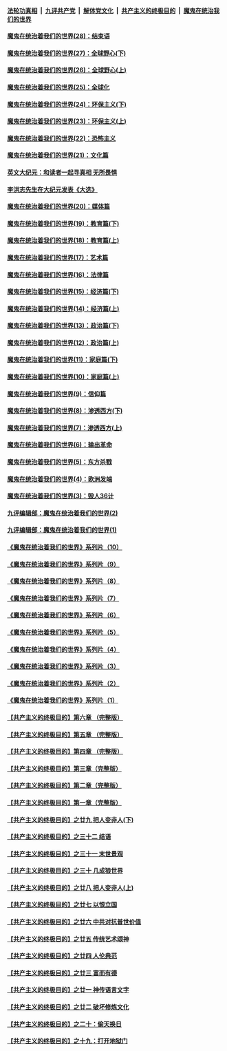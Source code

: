 

####  [法轮功真相](../../../../basic/blob/master/README.md?t=02181631) &nbsp;|&nbsp; [九评共产党](../../../../9ping.md/blob/master/README.md?t=02181631) &nbsp;|&nbsp; [解体党文化](../../../../jtdwh.md/blob/master/README.md?t=02181631)  &nbsp;|&nbsp; [共产主义的终极目的](../../../../gczydzjmd.md/blob/master/README.md?t=02181631) &nbsp;|&nbsp; [魔鬼在统治我们的世界](../../../../mgztzwmdsj.md/blob/master/README.md?t=02181631) 

#### [魔鬼在统治着我们的世界(28)：结束语](../pages/nsc422/n10936246.md?t=02181631) 

#### [魔鬼在统治着我们的世界(27)：全球野心(下)](../pages/nsc422/n10928319.md?t=02181631) 

#### [魔鬼在统治着我们的世界(26)：全球野心(上)](../pages/nsc422/n10900318.md?t=02181631) 

#### [魔鬼在统治着我们的世界(25)：全球化](../pages/nsc422/n10788205.md?t=02181631) 

#### [魔鬼在统治着我们的世界(24)：环保主义(下)](../pages/nsc422/n10695307.md?t=02181631) 

#### [魔鬼在统治着我们的世界(23)：环保主义(上)](../pages/nsc422/n10688613.md?t=02181631) 

#### [魔鬼在统治着我们的世界(22)：恐怖主义](../pages/nsc422/n10614727.md?t=02181631) 

#### [魔鬼在统治着我们的世界(21)：文化篇](../pages/nsc422/n10597706.md?t=02181631) 

#### [英文大纪元：和读者一起寻真相 无所畏惧](../pages/nsc422/n12542027.md?t=02181631) 

#### [李洪志先生在大纪元发表《大选》](../pages/nsc422/n12534746.md?t=02181631) 

#### [魔鬼在统治着我们的世界(20)：媒体篇](../pages/nsc422/n10586579.md?t=02181631) 

#### [魔鬼在统治着我们的世界(19)：教育篇(下)](../pages/nsc422/n10564808.md?t=02181631) 

#### [魔鬼在统治着我们的世界(18)：教育篇(上)](../pages/nsc422/n10526970.md?t=02181631) 

#### [魔鬼在统治着我们的世界(17)：艺术篇](../pages/nsc422/n10499093.md?t=02181631) 

#### [魔鬼在统治着我们的世界(16)：法律篇](../pages/nsc422/n10485969.md?t=02181631) 

#### [魔鬼在统治着我们的世界(15)：经济篇(下)](../pages/nsc422/n10469975.md?t=02181631) 

#### [魔鬼在统治着我们的世界(14)：经济篇(上)](../pages/nsc422/n10457370.md?t=02181631) 

#### [魔鬼在统治着我们的世界(13)：政治篇(下)](../pages/nsc422/n10448270.md?t=02181631) 

#### [魔鬼在统治着我们的世界(12)：政治篇(上)](../pages/nsc422/n10444576.md?t=02181631) 

#### [魔鬼在统治着我们的世界(11)：家庭篇(下)](../pages/nsc422/n10440961.md?t=02181631) 

#### [魔鬼在统治着我们的世界(10)：家庭篇(上)](../pages/nsc422/n10435448.md?t=02181631) 

#### [魔鬼在统治着我们的世界(9)：信仰篇](../pages/nsc422/n10432159.md?t=02181631) 

#### [魔鬼在统治着我们的世界(8)：渗透西方(下)](../pages/nsc422/n10429603.md?t=02181631) 

#### [魔鬼在统治着我们的世界(7)：渗透西方(上)](../pages/nsc422/n10426013.md?t=02181631) 

#### [魔鬼在统治着我们的世界(6)：输出革命](../pages/nsc422/n10421536.md?t=02181631) 

#### [魔鬼在统治着我们的世界(5)：东方杀戮](../pages/nsc422/n10417707.md?t=02181631) 

#### [魔鬼在统治着我们的世界(4)：欧洲发端](../pages/nsc422/n10414890.md?t=02181631) 

#### [魔鬼在统治着我们的世界(3)：毁人36计](../pages/nsc422/n10411583.md?t=02181631) 

#### [九评编辑部：魔鬼在统治着我们的世界(2)](../pages/nsc422/n10410036.md?t=02181631) 

#### [九评编辑部：魔鬼在统治着我们的世界(1)](../pages/nsc422/n10406825.md?t=02181631) 

#### [《魔鬼在统治着我们的世界》系列片（10）](../pages/nsc422/n12292670.md?t=02181631) 

#### [《魔鬼在统治着我们的世界》系列片（9）](../pages/nsc422/n12290859.md?t=02181631) 

#### [《魔鬼在统治着我们的世界》系列片（8）](../pages/nsc422/n12287445.md?t=02181631) 

#### [《魔鬼在统治着我们的世界》系列片（7）](../pages/nsc422/n12283425.md?t=02181631) 

#### [《魔鬼在统治着我们的世界》系列片（6）](../pages/nsc422/n12282314.md?t=02181631) 

#### [《魔鬼在统治着我们的世界》系列片（5）](../pages/nsc422/n12281419.md?t=02181631) 

#### [《魔鬼在统治着我们的世界》系列片（4）](../pages/nsc422/n12274024.md?t=02181631) 

#### [《魔鬼在统治着我们的世界》系列片（3）](../pages/nsc422/n12271322.md?t=02181631) 

#### [《魔鬼在统治着我们的世界》系列片（2）](../pages/nsc422/n12269049.md?t=02181631) 

#### [《魔鬼在统治着我们的世界》系列片（1）](../pages/nsc422/n12267575.md?t=02181631) 

#### [【共产主义的终极目的】第六章 （完整版）](../pages/nsc422/n11428913.md?t=02181631) 

#### [【共产主义的终极目的】第五章 （完整版）](../pages/nsc422/n11428912.md?t=02181631) 

#### [【共产主义的终极目的】第四章 （完整版）](../pages/nsc422/n11428907.md?t=02181631) 

#### [【共产主义的终极目的】第三章（完整版）](../pages/nsc422/n11428848.md?t=02181631) 

#### [【共产主义的终极目的】第二章（完整版）](../pages/nsc422/n11428831.md?t=02181631) 

#### [【共产主义的终极目的】第一章（完整版）](../pages/nsc422/n11417651.md?t=02181631) 

#### [【共产主义的终极目的】之廿九 把人变非人(下)](../pages/nsc422/n11344140.md?t=02181631) 

#### [【共产主义的终极目的】之三十二 结语](../pages/nsc422/n11360535.md?t=02181631) 

#### [【共产主义的终极目的】之三十一 末世景观](../pages/nsc422/n11351129.md?t=02181631) 

#### [【共产主义的终极目的】之三十 几成狼世界](../pages/nsc422/n11348280.md?t=02181631) 

#### [【共产主义的终极目的】之廿八 把人变非人(上)](../pages/nsc422/n11340492.md?t=02181631) 

#### [【共产主义的终极目的】之廿七 以恨立国](../pages/nsc422/n11336944.md?t=02181631) 

#### [【共产主义的终极目的】之廿六 中共对抗普世价值](../pages/nsc422/n11324785.md?t=02181631) 

#### [【共产主义的终极目的】之廿五 传统艺术颂神](../pages/nsc422/n11296396.md?t=02181631) 

#### [【共产主义的终极目的】之廿四 人伦典范](../pages/nsc422/n11296397.md?t=02181631) 

#### [【共产主义的终极目的】之廿三 富而有德](../pages/nsc422/n11283598.md?t=02181631) 

#### [【共产主义的终极目的】之廿一 神传语言文字](../pages/nsc422/n11263265.md?t=02181631) 

#### [【共产主义的终极目的】之廿二 破坏修炼文化](../pages/nsc422/n11245728.md?t=02181631) 

#### [【共产主义的终极目的】之二十：偷天换日](../pages/nsc422/n11238846.md?t=02181631) 

#### [【共产主义的终极目的】之十九：打开地狱门](../pages/nsc422/n11206376.md?t=02181631) 

